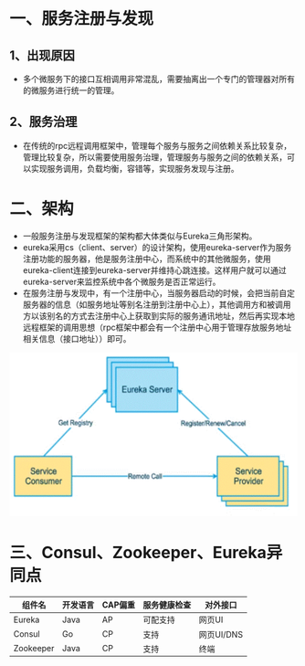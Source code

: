 # 一、服务注册与发现

## 1、出现原因

- 多个微服务下的接口互相调用非常混乱，需要抽离出一个专门的管理器对所有的微服务进行统一的管理。

## 2、服务治理

- 在传统的rpc远程调用框架中，管理每个服务与服务之间依赖关系比较复杂，管理比较复杂，所以需要使用服务治理，管理服务与服务之间的依赖关系，可以实现服务调用，负载均衡，容错等，实现服务发现与注册。

# 二、架构

- 一般服务注册与发现框架的架构都大体类似与Eureka三角形架构。
- eureka采用cs（client、server）的设计架构，使用eureka-server作为服务注册功能的服务器，他是服务注册中心，而系统中的其他微服务，使用eureka-client连接到eureka-server并维持心跳连接。这样用户就可以通过eureka-server来监控系统中各个微服务是否正常运行。
- 在服务注册与发现中，有一个注册中心，当服务器启动的时候，会把当前自定服务器的信息（如服务地址等别名注册到注册中心上），其他调用方和被调用方以该别名的方式去注册中心上获取到实际的服务通讯地址，然后再实现本地远程框架的调用思想（rpc框架中都会有一个注册中心用于管理存放服务地址相关信息（接口地址））即可。

![clipboard.png](%E5%9F%BA%E6%9C%AC%E6%A6%82%E5%BF%B5.assets/clip_image002.gif)

# 三、Consul、Zookeeper、Eureka异同点

| 组件名    | 开发语言 | CAP偏重 | 服务健康检查 | 对外接口   |
| --------- | -------- | ------- | ------------ | ---------- |
| Eureka    | Java     | AP      | 可配支持     | 网页UI     |
| Consul    | Go       | CP      | 支持         | 网页UI/DNS |
| Zookeeper | Java     | CP      | 支持         | 终端       |

 

 

 

 